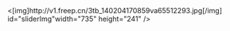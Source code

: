 <div id="slider">
               <[img]http://v1.freep.cn/3tb_140204170859va65512293.jpg[/img] id="sliderImg"width="735" height="241" />
</div>

